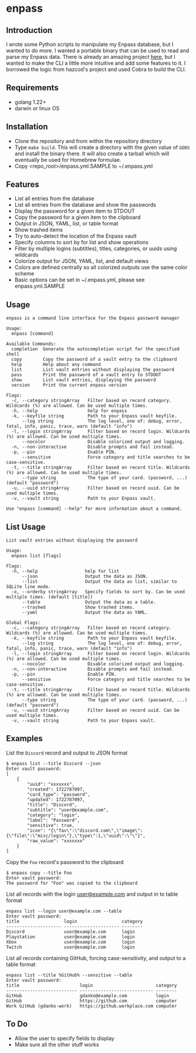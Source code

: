 # enpass

## Introduction
I wrote some Python scripts to manipulate my Enpass database, but I wanted to do more. I wanted a portable binary that can be used to read and parse my Enpass data. There is already an amazing project [here](https://github.com/hazcod/enpass-cli.git), but I wanted to make the CLI a little more intuitive and add some features to it. I borrowed the logic from hazcod's project and used Cobra to build the CLI.

## Requirements
* golang 1.22+
* darwin or linux OS

## Installation
* Clone the repository and from within the repository directory
* Type `make build`. This will create a directory with the given value of `GOOS` and install the binary there. It will also create a tarball which will eventually be used for Homebrew formulae.
* Copy <repo_root>/enpass.yml.SAMPLE to ~/.enpass.yml

## Features
* List all entries from the database
* List all entries from the database and show the passwords
* Display the password for a given item to STDOUT
* Copy the password for a given item to the clipboard
* Output in JSON, YAML, list, or table format
* Show trashed items
* Try to auto-detect the location of the Enpass vault
* Specify columns to sort by for list and show operations
* Filter by multiple logins (subtitles), titles, categories, or uuids using wildcards
* Colorize output for JSON, YAML, list, and default views
* Colors are defined centrally so all colorized outputs use the same color scheme
* Basic options can be set in ~/.enpass.yml, please see enpass.yml.SAMPLE

## Usage
```
enpass is a command line interface for the Enpass password manager

Usage:
  enpass [command]

Available Commands:
  completion  Generate the autocompletion script for the specified shell
  copy        Copy the password of a vault entry to the clipboard
  help        Help about any command
  list        List vault entries without displaying the password
  pass        Print the password of a vault entry to STDOUT
  show        List vault entries, displaying the password
  version     Print the current enpass version

Flags:
  -c, --category stringArray   Filter based on record category. Wildcards (%) are allowed. Can be used multiple times.
  -h, --help                   help for enpass
  -k, --keyfile string         Path to your Enpass vault keyfile.
      --log string             The log level, one of: debug, error, fatal, info, panic, trace, warn (default "info")
  -l, --login stringArray      Filter based on record login. Wildcards (%) are allowed. Can be used multiple times.
      --nocolor                Disable colorized output and logging.
  -n, --non-interactive        Disable prompts and fail instead.
  -p, --pin                    Enable PIN.
      --sensitive              Force category and title searches to be case-sensitive.
  -t, --title stringArray      Filter based on record title. Wildcards (%) are allowed. Can be used multiple times.
      --type string            The type of your card. (password, ...) (default "password")
  -u, --uuid stringArray       Filter based on record uuid. Can be used multiple times.
  -v, --vault string           Path to your Enpass vault.

Use "enpass [command] --help" for more information about a command.
```

## List Usage
```
List vault entries without displaying the password

Usage:
  enpass list [flags]

Flags:
  -h, --help                  help for list
      --json                  Output the data as JSON.
      --list                  Output the data as list, similar to SQLite line mode.
  -o, --orderby stringArray   Specify fields to sort by. Can be used multiple times. (default [title])
      --table                 Output the data as a table.
      --trashed               Show trashed items.
      --yaml                  Output the data as YAML.

Global Flags:
  -c, --category stringArray   Filter based on record category. Wildcards (%) are allowed. Can be used multiple times.
  -k, --keyfile string         Path to your Enpass vault keyfile.
      --log string             The log level, one of: debug, error, fatal, info, panic, trace, warn (default "info")
  -l, --login stringArray      Filter based on record login. Wildcards (%) are allowed. Can be used multiple times.
      --nocolor                Disable colorized output and logging.
  -n, --non-interactive        Disable prompts and fail instead.
  -p, --pin                    Enable PIN.
      --sensitive              Force category and title searches to be case-sensitive.
  -t, --title stringArray      Filter based on record title. Wildcards (%) are allowed. Can be used multiple times.
      --type string            The type of your card. (password, ...) (default "password")
  -u, --uuid stringArray       Filter based on record uuid. Can be used multiple times.
  -v, --vault string           Path to your Enpass vault.
```

## Examples
List the `Discord` record and output to JSON format
```
$ enpass list --title Discord --json
Enter vault password:
[
    {
        "uuid": "xxxxxxx",
        "created": 1722787097,
        "card_type": "password",
        "updated": 1722787097,
        "title": "Discord",
        "subtitle": "user@example.com",
        "category": "login",
        "label": "Password",
        "sensitive": true,
        "icon": "{\"fav\":\"discord.com\",\"image\":{\"file\":\"misc/login\"},\"type\":1,\"uuid\":\"\"}",
        "raw_value": "xxxxxxx"
    }
]
```

Copy the `Foo` record's password to the clipboard
```
$ enpass copy --title Foo
Enter vault password:
The password for "Foo" was copied to the clipboard
```

List all records with the login user@example.com and output in to table format
```
enpass list --login user@example.com --table
Enter vault password:
title                 login                 category
--------------------- --------------------- --------
Discord               user@example.com      login
Playstation           user@example.com      login
Xbox                  user@example.com      login
Twitch                user@example.com      login
```

List all records containing GitHub, forcing case-sensitivity, and output to a table format
```
enpass list --title %GitHub% --sensitive --table
Enter vault password:
title                       login                        category
--------------------------- ---------------------------- --------
GitHub                      gdanko@example.com           login
GitHub                      https://github.com           computer
Work GitHub (gdanko-work)   https://github.workplace.com computer
```

## To Do
* Allow the user to specify fields to display
* Make sure all the other stuff works

